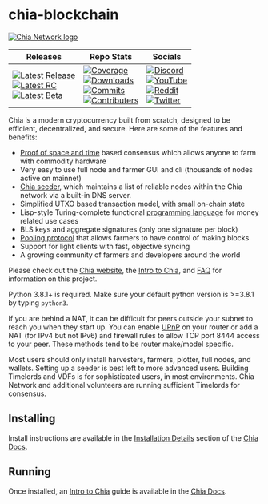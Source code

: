 # chia-blockchain

[![Chia Network logo][logo-chia]][link-chia]

| Releases | Repo Stats | Socials |
| -------- | ---------- | ------- |
[![Latest Release][badge-release]][link-latest] <br /> [![Latest RC][badge-rc]][link-release] <br /> [![Latest Beta][badge-beta]][link-release] | [![Coverage][badge-coverage]][link-coverage] <br /> [![Downloads][badge-downloads]][link-downloads] <br /> [![Commits][badge-commits]][link-commits] <br /> [![Contributers][badge-contributers]][link-contributers] | [![Discord][badge-discord]][link-discord] <br /> [![YouTube][badge-youtube]][link-youtube] <br /> [![Reddit][badge-reddit]][link-reddit] <br /> [![Twitter][badge-twitter]][link-twitter]

Chia is a modern cryptocurrency built from scratch, designed to be efficient, decentralized, and secure. Here are some of the features and benefits:
* [Proof of space and time][link-consensus] based consensus which allows anyone to farm with commodity hardware
* Very easy to use full node and farmer GUI and cli (thousands of nodes active on mainnet)
* [Chia seeder][link-seeder], which maintains a list of reliable nodes within the Chia network via a built-in DNS server.
* Simplified UTXO based transaction model, with small on-chain state
* Lisp-style Turing-complete functional [programming language][link-chialisp] for money related use cases
* BLS keys and aggregate signatures (only one signature per block)
* [Pooling protocol][link-pool] that allows farmers to have control of making blocks
* Support for light clients with fast, objective syncing
* A growing community of farmers and developers around the world

Please check out the [Chia website][link-chia], the [Intro to Chia][link-intro], and [FAQ][link-faq] for information on this project.

Python 3.8.1+ is required. Make sure your default python version is >=3.8.1 by typing `python3`.

If you are behind a NAT, it can be difficult for peers outside your subnet to reach you when they start up. You can enable [UPnP][link-upnp]
on your router or add a NAT (for IPv4 but not IPv6) and firewall rules to allow TCP port 8444 access to your peer.
These methods tend to be router make/model specific.

Most users should only install harvesters, farmers, plotter, full nodes, and wallets.
Setting up a seeder is best left to more advanced users.
Building Timelords and VDFs is for sophisticated users, in most environments.
Chia Network and additional volunteers are running sufficient Timelords for consensus.

## Installing

Install instructions are available in the [Installation Details][link-install] section of the [Chia Docs][link-docs].

## Running

Once installed, an [Intro to Chia][link-intro] guide is available in the [Chia Docs][link-docs].

[badge-beta]:         https://img.shields.io/badge/dynamic/json?url=https%3A%2F%2Fdownload.chia.net%2Flatest%2Fbadge-data-beta.json&query=%24.message&logo=chianetwork&logoColor=black&label=Latest%20Beta&labelColor=%23e9fbbc&color=%231e2b2e
[badge-beta2]:        https://img.shields.io/badge/dynamic/json?url=https%3A%2F%2Fdownload.chia.net%2Flatest%2Fbadge-data-beta.json&query=%24.message&logo=chianetwork&logoColor=%23e9fbbc&label=Latest%20Beta&labelColor=%23474748&color=%231e2b2e&link=https%3A%2F%2Fgithub.com%2FChia-Network%2Fchia-blockchain%2Freleases&link=https%3A%2F%2Fgithub.com%2FChia-Network%2Fchia-blockchain%2Freleases
[badge-commits]:      https://img.shields.io/github/commit-activity/w/Chia-Network/chia-blockchain?logo=GitHub
[badge-contributers]: https://img.shields.io/github/contributors/Chia-Network/chia-blockchain?logo=GitHub
[badge-coverage]:     https://img.shields.io/coverallsCoverage/github/Chia-Network/chia-blockchain?logo=Coveralls&logoColor=red&labelColor=%23212F39
[badge-discord]:      https://dcbadge.vercel.app/api/server/chia?style=flat-square&theme=full-presence
[badge-discord2]:     https://img.shields.io/discord/1034523881404370984.svg?label=Discord&logo=discord&colorB=1e2b2f
[badge-downloads]:    https://img.shields.io/github/downloads/Chia-Network/chia-blockchain/total?logo=GitHub
[badge-rc]:           https://img.shields.io/badge/dynamic/json?url=https%3A%2F%2Fdownload.chia.net%2Flatest%2Fbadge-data-rc.json&query=%24.message&logo=chianetwork&logoColor=white&label=Latest%20RC&labelColor=%230d3349&color=%23474748
[badge-reddit]:       https://img.shields.io/reddit/subreddit-subscribers/chia?style=flat-square&logo=reddit&labelColor=%230b1416&color=%23222222
[badge-release]:      https://img.shields.io/badge/dynamic/json?url=https%3A%2F%2Fdownload.chia.net%2Flatest%2Fbadge-data.json&query=%24.message&logo=chianetwork&label=Latest%20Release&labelColor=%231e2b2e&color=%230d3349
[badge-twitter]:      https://img.shields.io/twitter/follow/chia_project?style=flat-square&logo=x.org&logoColor=white&labelColor=black
[badge-youtube]:      https://img.shields.io/youtube/channel/subscribers/UChFkJ3OAUvnHZdiQISWdWPA?style=flat-square&logo=youtube&logoColor=%23ff0000&labelColor=%230f0f0f&color=%23272727

[link-chia]:          https://www.chia.net/
[link-chialisp]:      https://chialisp.com/
[link-commits]:       https://github.com/Chia-Network/chia-blockchain/commits/main/
[link-consensus]:     https://docs.chia.net/consensus-intro/
[link-contributers]:  https://github.com/Chia-Network/chia-blockchain/graphs/contributors
[link-coverage]:      https://coveralls.io/github/Chia-Network/chia-blockchain
[link-discord]:       https://discord.gg/chia
[link-docs]:          https://docs.chia.net/docs-home/
[link-downloads]:     https://www.chia.net/downloads/
[link-faq]:           https://docs.chia.net/faq/
[link-install]:       https://docs.chia.net/installation/
[link-intro]:         https://docs.chia.net/introduction/
[link-latest]:        https://github.com/Chia-Network/chia-blockchain/releases/latest
[link-pool]:          https://docs.chia.net/pool-farming/
[link-reddit]:        https://www.reddit.com/r/chia/
[link-release]:       https://github.com/Chia-Network/chia-blockchain/releases
[link-seeder]:        https://docs.chia.net/guides/seeder-user-guide/
[link-twitter]:       https://twitter.com/chia_project
[link-upnp]:          https://www.homenethowto.com/ports-and-nat/upnp-automatic-port-forward/
[link-youtube]:       https://www.youtube.com/chianetwork

[logo-chia]:          https://www.chia.net/wp-content/uploads/2022/09/chia-logo.svg "Chia logo"

